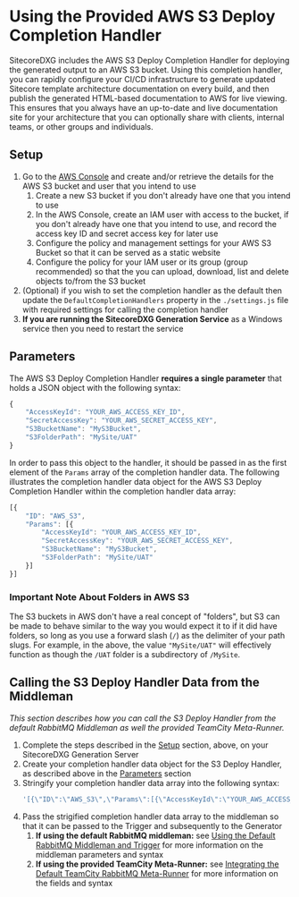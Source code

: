 # Using the Provided AWS S3 Deploy Completion Handler

SitecoreDXG includes the AWS S3 Deploy Completion Handler for deploying the generated output to an AWS S3 bucket. Using this completion handler, you can rapidly configure your CI/CD infrastructure to generate updated Sitecore template architecture documentation on every build, and then publish the generated HTML-based documentation to AWS for live viewing. This ensures that you always have an up-to-date and live documentation site for your architecture that you can optionally share with clients, internal teams, or other groups and individuals.

## Setup

1. Go to the [AWS Console](https://signin.aws.amazon.com) and create and/or retrieve the details for the AWS S3 bucket and user that you intend to use
   1. Create a new S3 bucket if you don't already have one that you intend to use
   2. In the AWS Console, create an IAM user with access to the bucket, if you don't already have one that you intend to use, and record the access key ID and secret access key for later use
   3. Configure the policy and management settings for your AWS S3 Bucket so that it can be served as a static website
   4. Configure the policy for your IAM user or its group \(group recommended\) so that the you can upload, download, list and delete objects to/from the S3 bucket
2. \(Optional\) if you wish to set the completion handler as the default then update the `DefaultCompletionHandlers` property in the `./settings.js` file with required settings for calling the completion handler
3. **If you are running the SitecoreDXG Generation Service** as a Windows service then you need to restart the service

## Parameters

The AWS S3 Deploy Completion Handler **requires a single parameter** that holds a JSON object with the following syntax:

```js
{
    "AccessKeyId": "YOUR_AWS_ACCESS_KEY_ID",
    "SecretAccessKey": "YOUR_AWS_SECRET_ACCESS_KEY",
    "S3BucketName": "MyS3Bucket",
    "S3FolderPath": "MySite/UAT"
}
```

In order to pass this object to the handler, it should be passed in as the first element of the `Params` array of the completion handler data. The following illustrates the completion handler data object for the AWS S3 Deploy Completion Handler within the completion handler data array:

```js
[{
    "ID": "AWS_S3",
    "Params": [{
        "AccessKeyId": "YOUR_AWS_ACCESS_KEY_ID",
        "SecretAccessKey": "YOUR_AWS_SECRET_ACCESS_KEY",
        "S3BucketName": "MyS3Bucket",
        "S3FolderPath": "MySite/UAT"
    }]
}]
```

### Important Note About Folders in AWS S3

The S3 buckets in AWS don't have a real concept of "folders", but S3 can be made to behave similar to the way you would expect it to if it did have folders, so long as you use a forward slash \(`/`\) as the delimiter of your path slugs. For example, in the above, the value `"MySite/UAT"` will effectively function as though the `/UAT` folder is a subdirectory of `/MySite`.

## Calling the S3 Deploy Handler Data from the Middleman

_This section describes how you can call the S3 Deploy Handler from the default RabbitMQ Middleman as well the provided TeamCity Meta-Runner._

1. Complete the steps described in the [Setup](#setup) section, above, on your SitecoreDXG Generation Server
2. Create your completion handler data object for the S3 Deploy Handler, as described above in the [Parameters](#parameters) section
3. Stringify your completion handler data array into the following syntax:
   ```js
   '[{\"ID\":\"AWS_S3\",\"Params\":[{\"AccessKeyId\":\"YOUR_AWS_ACCESS_KEY_ID\",\"SecretAccessKey\":\"YOUR_AWS_SECRET_ACCESS_KEY/mPoo+M5TjXgK1V\",\"S3BucketName\":\"MyS3Bucket\",\"S3FolderPath\":\"MySite/UAT\"}]}]'
   ```
4. Pass the strigified completion handler data array to the middleman so that it can be passed to the Trigger and subsequently to the Generator  
   1. **If using the default RabbitMQ middleman:** see [Using the Default RabbitMQ Middleman and Trigger](/getting-started/using-sitecoredxg/using-the-default-rabbitmq-middleman-and-trigger.md) for more information on the middleman parameters and syntax
   2. **If using the provided TeamCity Meta-Runner:** see [Integrating the Default TeamCity RabbitMQ Meta-Runner](/how-to/cicd/integrating-the-default-teamcity-rabbitmq-meta-runner.md) for more information on the fields and syntax



